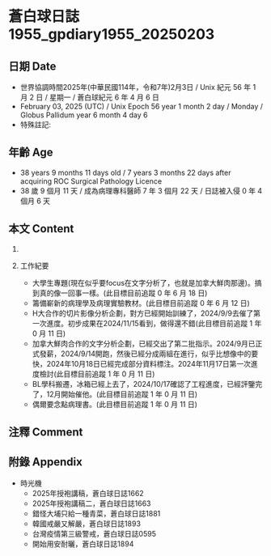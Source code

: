 [_metadata_:encoding]: - "utf-8"
[_metadata_:language]: - "zh-Hant-TW"
[_metadata_:fileformat]: - "markdown"
[_metadata_:MIME_type]: - "text/plain"
[_metadata_:markdown_version]: - "commonmark version 0.30"
[_metadata_:markdown_spec]: - "https://spec.commonmark.org/0.30/"

# 蒼白球日誌1955_gpdiary1955_20250203 #

## 日期 Date ##

* 世界協調時間2025年(中華民國114年，令和7年)2月3日 / Unix 紀元 56 年 1 月 2 日 / 星期一 / 蒼白球紀元 6 年 4 月 6 日
* February 03, 2025 (UTC) / Unix Epoch 56 year 1 month 2 day / Monday / Globus Pallidum year 6 month 4 day 6
* 特殊註記:

## 年齡 Age ##

* 38 years 9 months 11 days old / 7 years 3 months 22 days after acquiring ROC Surgical Pathology Licence
* 38 歲 9 個月 11 天 / 成為病理專科醫師 7 年 3 個月 22 天 / 日誌被入侵 0 年 4 個月 6 天

## 本文 Content ##

1. 

2. 工作紀要

    - 大學生專題(現在似乎要focus在文字分析了，也就是加拿大鮮肉那邊)。搞到真的像一回事一樣。(此目標目前追蹤 0 年 6 月 18 日)
    - 籌備嶄新的病理學及病理實驗教材。(此目標目前追蹤 0 年 6 月 12 日)
    - H大合作的切片影像分析企劃，對方已經開始訓練了，2024/9/9去催了第一次進度。初步成果在2024/11/15看到，做得還不錯(此目標目前追蹤 1 年 0 月 11 日)
    - 加拿大鮮肉合作的文字分析企劃，已經交出了第二批指示。2024/9月已正式發薪，2024/9/14開跑，然後已經分成兩組在進行，似乎比想像中的要快，2024年10月18日已經完成部分資料標注。2024年11月17日第一次進度檢討(此目標目前追蹤 1 年 0 月 11 日)
    - BL學科搬遷，冰箱已經上去了，2024/10/17確認了工程進度，已經評鑒完了，12月開始催他。(此目標目前追蹤 1 年 0 月 11 日)
    - 偶爾要念點病理書。(此目標目前追蹤 1 年 0 月 11 日)

## 注釋 Comment ##


## 附錄 Appendix ##

* 時光機
    - 2025年授袍講稿，蒼白球日誌1662
    - 2025年授袍講稿二，蒼白球日誌1663
    - 錯怪大埔只給一種青菜，蒼白球日誌1881
    - 韓國戒嚴又解嚴，蒼白球日誌1893
    - 台灣疫情第三級警戒，蒼白球日誌0595
    - 開始用安耐曬，蒼白球日誌1894
